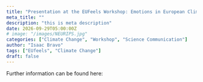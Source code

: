 ```yaml
---
title: "Presentation at the EUFeels Workshop: Emotions in European Climate Politics"
meta_title: ""
description: "this is meta description"
date: 2026-09-29T05:00:00Z
# image: "/images/NEURIPS.jpg"
categories: ["Climate Change", "Workshop", "Science Communication"]
author: "Isaac Bravo"
tags: ["EUfeels", "Climate Change"]
draft: false
---
```




Further information can be found <a herf="https://eufeels.com/2023/04/18/emotions-in-european-climate-politics-call-for-papers-amsterdam-28th-29th-september-2023/">here:</a> 